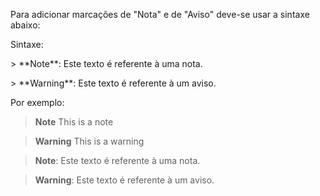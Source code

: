 Para adicionar marcações de "Nota" e de "Aviso" deve-se usar a sintaxe abaixo:  

Sintaxe:  

\> \*\*Note\*\*: Este texto é referente à uma nota.  

\> \*\*Warning\*\*: Este texto é referente à um aviso.  

Por exemplo:  

> **Note**
> This is a note

> **Warning**
> This is a warning

>**Note**: Este texto é referente à uma nota.  

>**Warning**: Este texto é referente à um aviso. 




